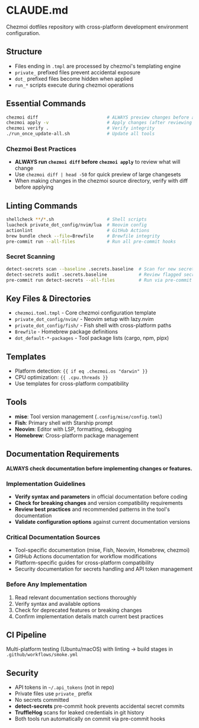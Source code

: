 # CLAUDE.md

Chezmoi dotfiles repository with cross-platform development environment configuration.

## Structure
- Files ending in `.tmpl` are processed by chezmoi's templating engine
- `private_` prefixed files prevent accidental exposure
- `dot_` prefixed files become hidden when applied
- `run_*` scripts execute during chezmoi operations

## Essential Commands
```bash
chezmoi diff                          # ALWAYS preview changes before applying
chezmoi apply -v                      # Apply changes (after reviewing diff)
chezmoi verify .                      # Verify integrity
./run_once_update-all.sh              # Update all tools
```

### Chezmoi Best Practices
- **ALWAYS run `chezmoi diff` before `chezmoi apply`** to review what will change
- Use `chezmoi diff | head -50` for quick preview of large changesets
- When making changes in the chezmoi source directory, verify with diff before applying

## Linting Commands
```bash
shellcheck **/*.sh                    # Shell scripts
luacheck private_dot_config/nvim/lua  # Neovim config
actionlint                            # GitHub Actions
brew bundle check --file=Brewfile     # Brewfile integrity
pre-commit run --all-files            # Run all pre-commit hooks
```

### Secret Scanning
```bash
detect-secrets scan --baseline .secrets.baseline  # Scan for new secrets
detect-secrets audit .secrets.baseline            # Review flagged secrets
pre-commit run detect-secrets --all-files         # Run via pre-commit
```

## Key Files & Directories
- `chezmoi.toml.tmpl` - Core chezmoi configuration template
- `private_dot_config/nvim/` - Neovim setup with lazy.nvim
- `private_dot_config/fish/` - Fish shell with cross-platform paths
- `Brewfile` - Homebrew package definitions
- `dot_default-*-packages` - Tool package lists (cargo, npm, pipx)

## Templates
- Platform detection: `{{ if eq .chezmoi.os "darwin" }}`
- CPU optimization: `{{ .cpu.threads }}`
- Use templates for cross-platform compatibility

## Tools
- **mise**: Tool version management (`.config/mise/config.toml`)
- **Fish**: Primary shell with Starship prompt
- **Neovim**: Editor with LSP, formatting, debugging
- **Homebrew**: Cross-platform package management

## Documentation Requirements
**ALWAYS check documentation before implementing changes or features.**

### Implementation Guidelines
- **Verify syntax and parameters** in official documentation before coding
- **Check for breaking changes** and version compatibility requirements
- **Review best practices** and recommended patterns in the tool's documentation
- **Validate configuration options** against current documentation versions

### Critical Documentation Sources
- Tool-specific documentation (mise, Fish, Neovim, Homebrew, chezmoi)
- GitHub Actions documentation for workflow modifications
- Platform-specific guides for cross-platform compatibility
- Security documentation for secrets handling and API token management

### Before Any Implementation
1. Read relevant documentation sections thoroughly
2. Verify syntax and available options
3. Check for deprecated features or breaking changes
4. Confirm implementation details match current best practices

## CI Pipeline
Multi-platform testing (Ubuntu/macOS) with linting → build stages in `.github/workflows/smoke.yml`

## Security
- API tokens in `~/.api_tokens` (not in repo)
- Private files use `private_` prefix
- No secrets committed
- **detect-secrets** pre-commit hook prevents accidental secret commits
- **TruffleHog** scans for leaked credentials in git history
- Both tools run automatically on commit via pre-commit hooks
